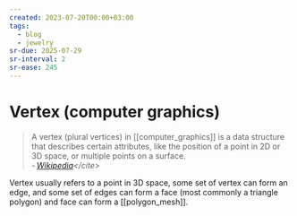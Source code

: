 ```yaml
---
created: 2023-07-20T00:00+03:00
tags:
  - blog
  - jewelry
sr-due: 2025-07-29
sr-interval: 2
sr-ease: 245
---
```


# Vertex (computer graphics)

> A vertex (plural vertices) in [[computer_graphics]] is a data structure that describes certain attributes, like the position of a point in 2D or 3D space, or multiple points on a surface.\
> - <cite>[Wikipedia](https://en.wikipedia.org/wiki/Vertex_(computer_graphics))</cite>

Vertex usually refers to a point in 3D space, some set of vertex can form an edge, and some set of edges can form a face (most commonly a triangle polygon) and face can form a [[polygon_mesh]].
